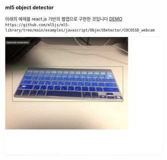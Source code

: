 ### ml5 object detector

아래의 예제를 react.js 기반의 웹앱으로 구현한 것입니다  [DEMO](https://shoveller.github.io/object_detector/index.html)
`https://github.com/ml5js/ml5-library/tree/main/examples/javascript/ObjectDetector/COCOSSD_webcam`  

![키보드](./keyboard.png)
